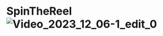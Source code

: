 # SpinTheReel![Video_2023_12_06-1_edit_0](https://github.com/Yuracrit/SpinTheReel/assets/146993026/477bc58a-ea27-4c4f-8f03-f92c1e5cfca4)
